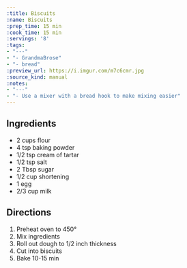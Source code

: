 ```yaml
---
:title: Biscuits
:name: Biscuits
:prep_time: 15 min
:cook_time: 15 min
:servings: '8'
:tags:
- "---"
- "- GrandmaBrose"
- "- bread"
:preview_url: https://i.imgur.com/m7c6cmr.jpg
:source_kind: manual
:notes:
- "---"
- "- Use a mixer with a bread hook to make mixing easier"
---
```


## Ingredients
- 2 cups flour
- 4 tsp baking powder
- 1/2 tsp cream of tartar
- 1/2 tsp salt
- 2 Tbsp sugar
- 1/2 cup shortening
- 1 egg
- 2/3 cup milk


## Directions
1. Preheat oven to 450°
2. Mix ingredients
3. Roll out dough to 1/2 inch thickness
4. Cut into biscuits
5. Bake 10-15 min
